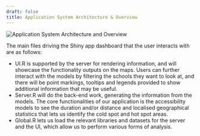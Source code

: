 ```yaml
---
draft: false
title: Application System Architecture & Overview
---
```


![Application System Architecture and Overview](/img/architecture-overview.png)

The main files driving the Shiny app dashboard that the user interacts with are as follows:
- UI.R is supported by the server for rendering information, and will showcase the functionality outputs on the maps. Users can further interact with the models by filtering the schools they want to look at, and there will be point markings, tooltips and legends provided to show additional information that may be useful.
- Server.R will do the back-end work, generating the information from the models. The core functionalities of our application is the accessibility models to see the duration and/or distance and localised geographical statistics that lets us identify the cold spot and hot spot areas.
- Global.R lets us load the relevant libraries and datasets for the server and the UI, which allow us to perform various forms of analysis.
